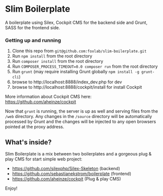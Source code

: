 Slim Boilerplate
=====================================
A boilerplate using Silex, Cockpit CMS for the backend side and Grunt, SASS for the frontend side.

### Getting up and running
1. Clone this repo from `git@github.com:foxlab/slim-boilerplate.git`
2. Run `npm install` from the root directory
3. Run `composer install` from the root directory
4. Run `COMPOSER_PROCESS_TIMEOUT=0.0 composer run` from the root directory
5. Run `grunt` (may require installing Grunt globally `npm install -g grunt-cli`)
6. browse to http://localhost:8888/index_dev.php for dev
7. browse to http://localhost:8888/cockpit/install for install Cockpit

More information about Cockpit CMS here: https://github.com/aheinze/cockpit

Now that `grunt` is running, the server is up as well and serving files from the `/web` directory. Any changes in the `/source` directory will be automatically processed by Grunt and the changes will be injected to any open browsers pointed at the proxy address.

What's inside?
---------------
Slim Boilerplate is a mix between two boilerplates and a gorgeous plug & play CMS for start simple web project:
* https://github.com/silexphp/Silex-Skeleton (backend)
* https://github.com/sebastianekstrom/boilerplate (frontend)
* https://github.com/aheinze/cockpit (Plug & play CMS)

Enjoy!